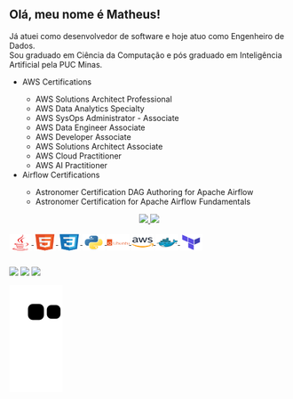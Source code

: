 ## Olá, meu nome é Matheus! <br/>
Já atuei como desenvolvedor de software e hoje atuo como Engenheiro de Dados. <br/>
Sou graduado em Ciência da Computação e pós graduado em Inteligência Artificial pela PUC Minas. <br/>

<ul>
  <li>AWS Certifications</li>
  <ul>
    <li>AWS Solutions Architect Professional</li>
    <li>AWS Data Analytics Specialty</li>
    <li>AWS SysOps Administrator - Associate</li>
    <li>AWS Data Engineer Associate</li>
    <li>AWS Developer Associate</li>
    <li>AWS Solutions Architect Associate</li>
    <li>AWS Cloud Practitioner</li>
    <li>AWS AI Practitioner</li>
  </ul>
  <li>Airflow Certifications</li>
  <ul>
    <li>Astronomer Certification DAG Authoring for Apache Airflow</li>
    <li>Astronomer Certification for Apache Airflow Fundamentals</li>
  </ul>
</ul>
<div align="center">
  <a href="https://github.com/MatheusKraisfeld">
  <img height="180em" src="https://github-readme-stats.vercel.app/api?username=MatheusKraisfeld&show_icons=true&theme=dracula&include_all_commits=true&count_private=true"/>
  <img height="180em" src="https://github-readme-stats.vercel.app/api/top-langs/?username=MatheusKraisfeld&layout=compact&langs_count=7&theme=dracula"/>
</div>
<div style="display: inline_block"><br>
  <img align="center" alt="Java" height="30" width="40" src="https://raw.githubusercontent.com/devicons/devicon/master/icons/java/java-plain.svg">
  <img align="center" alt="HTML" height="30" width="40" src="https://raw.githubusercontent.com/devicons/devicon/master/icons/html5/html5-original.svg">
  <img align="center" alt="CSS" height="30" width="40" src="https://raw.githubusercontent.com/devicons/devicon/master/icons/css3/css3-original.svg">
  <img align="center" alt="Python" height="30" width="40" src="https://raw.githubusercontent.com/devicons/devicon/master/icons/python/python-original.svg">
  <img align="center" alt="Ubuntu" height="30" width="40" src="https://raw.githubusercontent.com/devicons/devicon/master/icons/ubuntu/ubuntu-plain-wordmark.svg">
  <img align="center" alt="AWS" height="30" width="40" src="https://raw.githubusercontent.com/devicons/devicon/master/icons/amazonwebservices/amazonwebservices-original-wordmark.svg">
  <img align="center" alt="Docker" height="30" width="40" src="https://github.com/devicons/devicon/blob/master/icons/docker/docker-original.svg">
  <img align="center" alt="Terraform" height="30" width="40" src="https://github.com/devicons/devicon/blob/master/icons/terraform/terraform-original.svg">
</div>
  
  ##
 
<div> 
  <a href="https://www.instagram.com/matheuskraisfeld/" target="_blank"><img src="https://img.shields.io/badge/-Instagram-%23E4405F?style=for-the-badge&logo=instagram&logoColor=white" target="_blank"></a> 
  <a href = "mailto:matheuskraisfeld@gmail.com"><img src="https://img.shields.io/badge/-Gmail-%23333?style=for-the-badge&logo=gmail&logoColor=white" target="_blank"></a>
  <a href="https://www.linkedin.com/in/matheuskraisfeld/" target="_blank"><img src="https://img.shields.io/badge/-LinkedIn-%230077B5?style=for-the-badge&logo=linkedin&logoColor=white" target="_blank"></a> 
 
  ![Snake animation](https://github.com/rafaballerini/rafaballerini/blob/output/github-contribution-grid-snake.svg)
 
</div>
